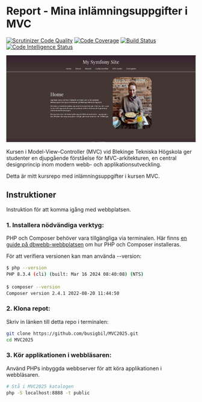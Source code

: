 # Report - Mina inlämningsuppgifter i MVC

[![Scrutinizer Code Quality](https://scrutinizer-ci.com/g/busigbil/MVC2025/badges/quality-score.png?b=main)](https://scrutinizer-ci.com/g/busigbil/MVC2025/?branch=main)
[![Code Coverage](https://scrutinizer-ci.com/g/busigbil/MVC2025/badges/coverage.png?b=main)](https://scrutinizer-ci.com/g/busigbil/MVC2025/?branch=main)
[![Build Status](https://scrutinizer-ci.com/g/busigbil/MVC2025/badges/build.png?b=main)](https://scrutinizer-ci.com/g/busigbil/MVC2025/build-status/main)
[![Code Intelligence Status](https://scrutinizer-ci.com/g/busigbil/MVC2025/badges/code-intelligence.svg?b=main)](https://scrutinizer-ci.com/code-intelligence)

![First page image](public/img/first_page.png)

Kursen i Model-View-Controller (MVC) vid Blekinge Tekniska Högskola ger studenter en djupgående förståelse för MVC-arkitekturen, en central designprincip inom modern webb- och applikationsutveckling.

Detta är mitt kursrepo med inlämningsuppgifter i kursen MVC.

## Instruktioner
Instruktion för att komma igång med webbplatsen.

### 1. Installera nödvändiga verktyg:
PHP och Composer behöver vara tillgängliga via terminalen. Här finns [en guide på dbwebb-webbplatsen](https://dbwebb.se/kurser/mvc-v2/labbmiljo/php-composer) om hur PHP och Composer installeras.

För att verifiera versionen kan man använda --version:

```bash
$ php --version
PHP 8.3.4 (cli) (built: Mar 16 2024 08:40:08) (NTS)

$ composer --version
Composer version 2.4.1 2022-08-20 11:44:50
```

### 2. Klona repot:
Skriv in länken till detta repo i terminalen:

```bash
git clone https://github.com/busigbil/MVC2025.git
cd MVC2025
```

### 3. Kör applikationen i webbläsaren:
Använd PHPs inbyggda webbserver för att köra applikationen i webbläsaren.

```bash
# Stå i MVC2025 katalogen
php -S localhost:8888 -t public
```

